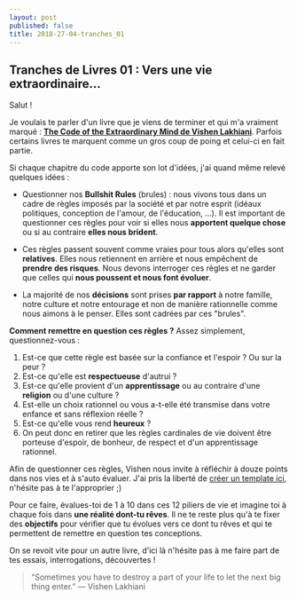 ```yaml
---
layout: post
published: false
title: 2018-27-04-tranches_01
---
```

## Tranches de Livres 01 : Vers une vie extraordinaire...

Salut  !

Je voulais te parler d'un livre que je viens de terminer et qui m'a vraiment marqué : **[The Code of the Extraordinary Mind de Vishen Lakhiani](https://amzn.to/2r3MLlg)**. Parfois certains livres te marquent comme un gros coup de poing et celui-ci en fait partie.

Si chaque chapitre du code apporte son lot d'idées, j'ai quand même relevé quelques idées :

- Questionner nos **Bullshit Rules** (brules) : nous vivons tous dans un cadre de règles imposés par la société et par notre esprit (idéaux politiques, conception de l'amour, de l'éducation, ...). Il est important de questionner ces règles pour voir si elles nous **apportent quelque chose** ou si au contraire **elles nous brident**.

- Ces règles passent souvent comme vraies pour tous alors qu'elles sont **relatives**. Elles nous retiennent en arrière et nous empêchent de **prendre des risques**. Nous devons interroger ces règles et ne garder que celles qui **nous poussent et nous font évoluer**.

- La majorité de nos **décisions** sont prises **par rapport** à notre famille, notre culture et notre entourage et non de manière rationnelle comme nous aimons à le penser. Elles sont cadrées par ces "brules".

**Comment remettre en question ces règles ?** Assez simplement, questionnez-vous :

1. Est-ce que cette règle est basée sur la confiance et l'espoir ? Ou sur la peur ?
2. Est-ce qu'elle est **respectueuse** d'autrui ?
3. Est-ce qu'elle provient d'un **apprentissage** ou au contraire d'une **religion** ou d'une culture ? 
4. Est-elle un choix rationnel ou vous a-t-elle été transmise dans votre enfance et sans réflexion réelle ?
5. Est-ce qu'elle vous rend **heureux** ?
6. On peut donc en retirer que les règles cardinales de vie doivent être porteuse d'espoir, de bonheur, de respect et d'un apprentissage rationnel.

Afin de questionner ces règles, Vishen nous invite à réfléchir à douze points dans nos vies et à s'auto évaluer. J'ai pris la liberté de [créer un template ici](https://docs.google.com/spreadsheets/d/1JGvHwgAGgxySrdrwyLK8I3ZRc_tQvRKTb3Lbo9sGJys/edit?usp=sharing), n'hésite pas à te l'approprier ;)

Pour ce faire, évalues-toi de 1 à 10 dans ces 12 piliers de vie et imagine toi à chaque fois dans **une réalité dont-tu rêves**. Il ne te reste plus qu'à te fixer des **objectifs** pour vérifier que tu évolues vers ce dont tu rêves et qui te permettent de remettre en question tes conceptions.

On se revoit vite pour un autre livre, d'ici là n'hésite pas à me faire part de tes essais, interrogations, découvertes !

> “Sometimes you have to destroy a part of your life to let the next big thing enter.”
— Vishen Lakhiani